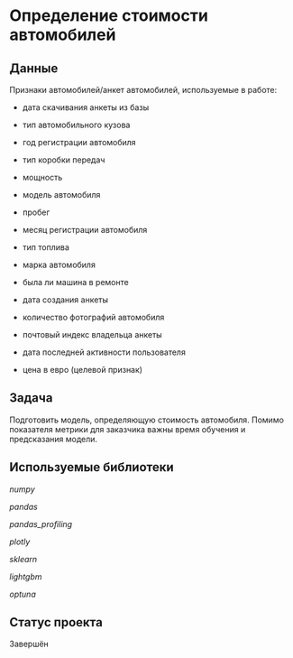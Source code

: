 # Определение стоимости автомобилей

## Данные

Признаки автомобилей/анкет автомобилей, используемые в работе:

* дата скачивания анкеты из базы
* тип автомобильного кузова
* год регистрации автомобиля
* тип коробки передач
* мощность
* модель автомобиля
* пробег
* месяц регистрации автомобиля
* тип топлива
* марка автомобиля
* была ли машина в ремонте
* дата создания анкеты
* количество фотографий автомобиля
* почтовый индекс владельца анкеты
* дата последней активности пользователя

* цена в евро (целевой признак)

## Задача

Подготовить модель, определяющую стоимость автомобиля. Помимо показателя метрики для заказчика важны время обучения и предсказания модели.

## Используемые библиотеки

*numpy*

*pandas*

*pandas_profiling*

*plotly*

*sklearn*

*lightgbm*

*optuna*

## Статус проекта

Завершён
